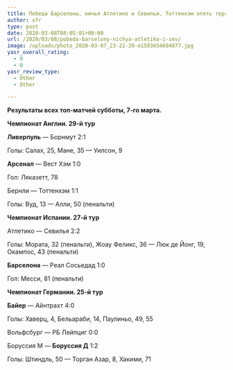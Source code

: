 ```yaml
---
title: Победа Барселоны, ничья Атлетико и Севильи, Тоттенхэм опять теряет очки
author: xfr
type: post
date: 2020-03-08T08:05:01+00:00
url: /2020/03/08/pobeda-barselony-nichya-atletiko-i-sev/
image: /uploads/photo_2020-03-07_23-22-20-e1583654694877.jpg
yasr_overall_rating:
  - 0
  - 0
yasr_review_type:
  - Other
  - Other

---
```

**Результаты всех топ-матчей субботы, 7-го марта.**

**󠁧󠁢󠁥󠁮󠁧󠁿Чемпионат Англии. 29-й тур**

**Ливерпуль** &#8212; Борнмут 2:1
  
Голы: Салах, 25, Мане, 35 &#8212; Уилсон, 9

**Арсенал** &#8212; Вест Хэм 1:0
  
Гол: Ляказетт, 78

Бернли &#8212; Тоттенхэм 1:1
  
Голы: Вуд, 13 &#8212; Алли, 50 (пенальти)

**Чемпионат Испании. 27-й тур**

Атлетико &#8212; Севилья 2:2
  
Голы: Мората, 32 (пенальти), Жоау Феликс, 36 &#8212; Люк де Йонг, 19, Окампос, 43 (пенальти)

**Барселона** &#8212; Реал Сосьедад 1:0
  
Гол: Месси, 81 (пенальти)

**Чемпионат Германии. 25-й тур**

**Байер** &#8212; Айнтрахт 4:0
  
Голы: Хаверц, 4, Бельараби, 14, Паулиньо, 49, 55

Вольфсбург &#8212; РБ Лейпциг 0:0

Боруссия М &#8212; **Боруссия Д** 1:2
  
Голы: Штиндль, 50 &#8212; Торган Азар, 8, Хакими, 71
